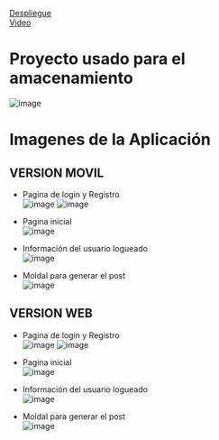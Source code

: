 [Despliegue](prueba-30416.firebaseapp.com/auth)<br>
[Video](https://drive.google.com/file/d/15PB6mC84ebBROFZ4KSTad-CIZIGBvoXZ/view?usp=sharing)
# Proyecto usado para el amacenamiento 
![image](https://github.com/iveth-cocha/Prueba1/assets/117743828/f7f8037b-0650-49bd-89e7-915565d1e337)
<br>
# Imagenes de la Aplicación
## VERSION MOVIL
* Pagina de login y Registro <br>
  ![image](https://github.com/iveth-cocha/Prueba1/assets/117743828/03e9f318-4a8e-4b20-b739-45e3043931d5)
  ![image](https://github.com/iveth-cocha/Prueba1/assets/117743828/bf2981bb-d16b-4233-bb1e-015b58ed6e2e)<br>

* Pagina inicial <br>
  ![image](https://github.com/iveth-cocha/Prueba1/assets/117743828/9f99ec09-5011-485a-9080-097cce82b41b)<br>

* Información del usuario logueado <br>
  ![image](https://github.com/iveth-cocha/Prueba1/assets/117743828/a91fa9d5-c7ed-4282-8c1e-b2048a27791f)<br>

* Moldal para generar el post <br>
  ![image](https://github.com/iveth-cocha/Prueba1/assets/117743828/4b99345a-f7d4-4f06-9c95-e44fe5cd011b)<br>

## VERSION WEB
* Pagina de login y Registro <br>
![image](https://github.com/iveth-cocha/Prueba1/assets/117743828/f68eb0b9-4e49-4431-b342-60b1487700eb)
![image](https://github.com/iveth-cocha/Prueba1/assets/117743828/5c9c8c9f-4499-40b5-943c-e0c75ed620fa)<br>


* Pagina inicial <br>
![image](https://github.com/iveth-cocha/Prueba1/assets/117743828/ce4795fa-83ba-4d2e-97e8-5e8e7f6a4dac)<br>

* Información del usuario logueado <br>
![image](https://github.com/iveth-cocha/Prueba1/assets/117743828/b3c8cc46-3d44-44d6-9225-86bb25dc5bd9) <br>

* Moldal para generar el post <br>
![image](https://github.com/iveth-cocha/Prueba1/assets/117743828/6f0859ca-8ae7-435b-b358-1ff52b5cd922) <br>



